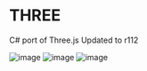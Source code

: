 # THREE
C# port of Three.js
Updated to r112

![image](https://user-images.githubusercontent.com/3807476/126269787-b1b512a5-96c6-4cab-b60b-ede6745892bb.png)
![image](https://user-images.githubusercontent.com/3807476/126269817-398da361-fa3b-4a20-925b-4723f3d2daba.png)
![image](https://user-images.githubusercontent.com/3807476/126269874-9ea45202-301d-4e07-8fc6-d292c3db49cd.png)

